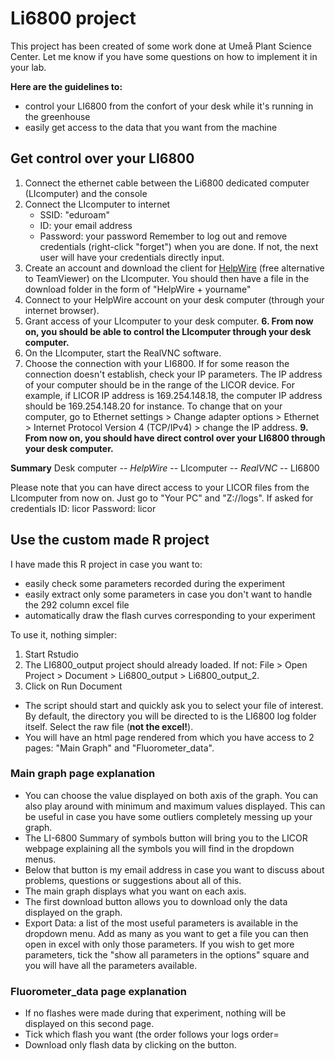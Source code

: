# Li6800 project
This project has been created of some work done at Umeå Plant Science Center. Let me know if you have some questions on how to implement it in your lab.

**Here are the guidelines to:**
- control your LI6800 from the confort of your desk while it's running in the greenhouse
- easily get access to the data that you want from the machine

## Get control over your LI6800
1. Connect the ethernet cable between the Li6800 dedicated computer (LIcomputer) and the console
2. Connect the LIcomputer to internet
   - SSID: "eduroam"
   - ID: your email address
   - Password: your password
Remember to log out and remove credentials (right-click "forget") when you are done. If not, the next user will have your credentials directly input.
3. Create an account and download the client for [HelpWire](https://www.helpwire.app/) (free alternative to TeamViewer) on the LIcomputer. You should then have a file in the download folder in the form of "HelpWire + yourname"
4. Connect to your HelpWire account on your desk computer (through your internet browser).
5. Grant access of your LIcomputer to your desk computer.
**6. From now on, you should be able to control the LIcomputer through your desk computer.**
7. On the LIcomputer, start the RealVNC software.
8. Choose the connection with your LI6800. If for some reason the connection doesn't establish, check your IP parameters. The IP address of your computer should be in the range of the LICOR device. For example, if LICOR IP address is 169.254.148.18, the computer IP address should be 169.254.148.20 for instance. To change that on your computer, go to Ethernet settings > Change adapter options > Ethernet > Internet Protocol Version 4 (TCP/IPv4) > change the IP address.
**9. From now on, you should have direct control over your LI6800 through your desk computer.**

**Summary**
Desk computer -- _HelpWire_ -- LIcomputer -- _RealVNC_ -- LI6800

Please note that you can have direct access to your LICOR files from the LIcomputer from now on. Just go to "Your PC" and "Z://logs". If asked for credentials
ID: licor
Password: licor

## Use the custom made R project
I have made this R project in case you want to:
- easily check some parameters recorded during the experiment
- easily extract only some parameters in case you don't want to handle the 292 column excel file
- automatically draw the flash curves corresponding to your experiment

To use it, nothing simpler:
1. Start Rstudio
2. The LI6800_output project should already loaded. If not: File > Open Project > Document > Li6800_output > Li6800_output_2.
3. Click on Run Document
  - The script should start and quickly ask you to select your file of interest. By default, the directory you will be directed to is the LI6800 log folder itself. Select the raw file (**not the excel!**).
  - You will have an html page rendered from which you have access to 2 pages: "Main Graph" and "Fluorometer_data". 

### Main graph page explanation

- You can choose the value displayed on both axis of the graph. You can also play around with minimum and maximum values displayed. This can be useful in case you have some outliers completely messing up your graph.
- The LI-6800 Summary of symbols button will bring you to the LICOR webpage explaining all the symbols you will find in the dropdown menus.
- Below that button is my email address in case you want to discuss about problems, questions or suggestions about all of this.
- The main graph displays what you want on each axis.
- The first download button allows you to download only the data displayed on the graph.
- Export Data: a list of the most useful parameters is available in the dropdown menu. Add as many as you want to get a file you can then open in excel with only those parameters. If you wish to get more parameters, tick the "show all parameters in the options" square and you will have all the parameters available.

### Fluorometer_data page explanation
- If no flashes were made during that experiment, nothing will be displayed on this second page.
- Tick which flash you want (the order follows your logs order=
- Download only flash data by clicking on the button.

